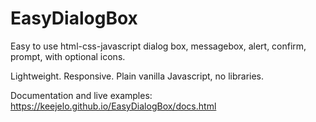 # EasyDialogBox

Easy to use html-css-javascript dialog box, messagebox, alert, confirm, prompt, with optional icons.

Lightweight. Responsive. Plain vanilla Javascript, no libraries.

Documentation and live examples: https://keejelo.github.io/EasyDialogBox/docs.html

